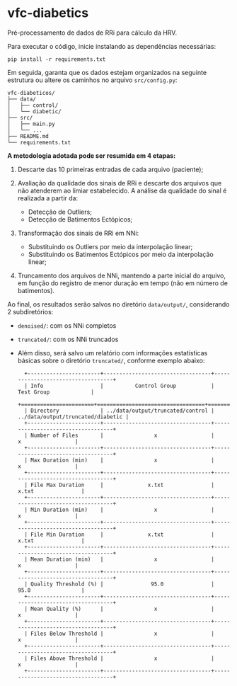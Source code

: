 # vfc-diabetics

Pré-processamento de dados de RRi para cálculo da HRV.

Para executar o código, inicie instalando as dependências necessárias:

    pip install -r requirements.txt

Em seguida, garanta que os dados estejam organizados na seguinte estrutura ou altere os caminhos no arquivo `src/config.py`:

```plaintext
vfc-diabeticos/
├── data/
│   ├── control/
│   └── diabetic/
├── src/
│   ├── main.py
│   └── ...
├── README.md
└── requirements.txt
```

**A metodologia adotada pode ser resumida em 4 etapas:**

1. Descarte das 10 primeiras entradas de cada arquivo (paciente);

2. Avaliação da qualidade dos sinais de RRi e descarte dos arquivos que não atenderem
   ao limiar estabelecido. A análise da qualidade do sinal é realizada a partir da:
    - Detecção de Outliers;
    - Detecção de Batimentos Ectópicos;

3. Transformação dos sinais de RRi em NNi:
    - Substituindo os Outliers por meio da interpolação linear;
    - Substituindo os Batimentos Ectópicos por meio da interpolação linear;
    
4. Truncamento dos arquivos de NNi, mantendo a parte inicial do arquivo, em função do
   registro de menor duração em tempo (não em número de batimentos).

Ao final, os resultados serão salvos no diretório `data/output/`, considerando 2 subdiretórios:

- `denoised/`: com os NNi completos
- `truncated/`: com os NNi truncados
    
- Além disso, será salvo um relatório com informações estatísticas básicas sobre o
  diretório `truncated/`, conforme exemplo abaixo:
    
        +-----------------------+----------------------------------+-----------------------------------+
        | Info                  |          Control Group           |            Test Group             |
        +=======================+==================================+===================================+
        | Directory             | ../data/output/truncated/control | ../data/output/truncated/diabetic |
        +-----------------------+----------------------------------+-----------------------------------+
        | Number of Files       |                x                 |                 x                 |
        +-----------------------+----------------------------------+-----------------------------------+
        | Max Duration (min)    |                x                 |                 x                 |
        +-----------------------+----------------------------------+-----------------------------------+
        | File Max Duration     |              x.txt               |               x.txt               |
        +-----------------------+----------------------------------+-----------------------------------+
        | Min Duration (min)    |                x                 |                 x                 |
        +-----------------------+----------------------------------+-----------------------------------+
        | File Min Duration     |              x.txt               |               x.txt               |
        +-----------------------+----------------------------------+-----------------------------------+
        | Mean Duration (min)   |                x                 |                 x                 |
        +-----------------------+----------------------------------+-----------------------------------+
        | Quality Threshold (%) |               95.0               |               95.0                |
        +-----------------------+----------------------------------+-----------------------------------+
        | Mean Quality (%)      |                x                 |                 x                 |
        +-----------------------+----------------------------------+-----------------------------------+
        | Files Below Threshold |                x                 |                 x                 |
        +-----------------------+----------------------------------+-----------------------------------+
        | Files Above Threshold |                x                 |                 x                 |
        +-----------------------+----------------------------------+-----------------------------------+
